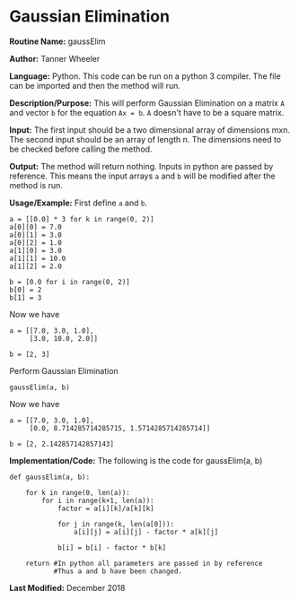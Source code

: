 # Gaussian Elimination

**Routine Name:** gaussElim

**Author:** Tanner Wheeler

**Language:** Python. This code can be run on a python 3 compiler. The file can be imported and then the method will run.

**Description/Purpose:** This will perform Gaussian Elimination on a matrix `A` and vector `b` for the equation `Ax = b`.  `A` doesn't have to be a square matrix.

**Input:** The first input should be a two dimensional array of dimensions mxn.  The second input should be an array of length n.  The dimensions need to be checked before calling the method.

**Output:** The method will return nothing.  Inputs in python are passed by reference.  This means the input arrays `a` and `b` will be modified after the method is run.

**Usage/Example:**
First define `a` and `b`.
```
a = [[0.0] * 3 for k in range(0, 2)]
a[0][0] = 7.0
a[0][1] = 3.0
a[0][2] = 1.0
a[1][0] = 3.0
a[1][1] = 10.0
a[1][2] = 2.0

b = [0.0 for i in range(0, 2)]
b[0] = 2
b[1] = 3
```
Now we have
```
a = [[7.0, 3.0, 1.0],
     [3.0, 10.0, 2.0]]

b = [2, 3]
```
Perform Gaussian Elimination
```
gaussElim(a, b)
```
Now we have
```
a = [[7.0, 3.0, 1.0],
     [0.0, 8.714285714285715, 1.5714285714285714]]

b = [2, 2.142857142857143]
```


**Implementation/Code:** The following is the code for gaussElim(a, b)
```
def gaussElim(a, b):
    
    for k in range(0, len(a)):
        for i in range(k+1, len(a)):
            factor = a[i][k]/a[k][k]
            
            for j in range(k, len(a[0])):
                a[i][j] = a[i][j] - factor * a[k][j]
   
            b[i] = b[i] - factor * b[k]
    
    return #In python all parameters are passed in by reference
           #Thus a and b have been changed.
```

**Last Modified:** December 2018

